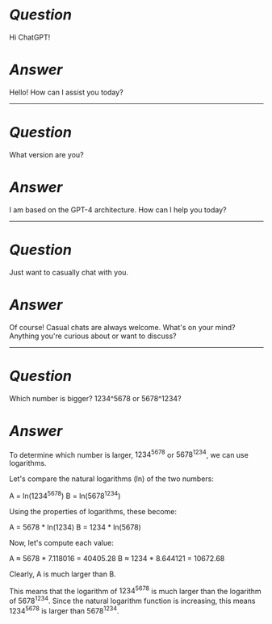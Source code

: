# _Question_

Hi ChatGPT!

# _Answer_

Hello! How can I assist you today?

----------

# _Question_

What version are you?

# _Answer_

I am based on the GPT-4 architecture. How can I help you today?

----------

# _Question_

Just want to casually chat with you.

# _Answer_

Of course! Casual chats are always welcome. What's on your mind? Anything you're curious about or want to discuss?

----------

# _Question_

Which number is bigger?  1234^5678 or 5678^1234?

# _Answer_

To determine which number is larger, $1234^{5678}$ or $5678^{1234}$, we can use logarithms.

Let's compare the natural logarithms (ln) of the two numbers:

A = ln($1234^{5678}$)
B = ln($5678^{1234}$)

Using the properties of logarithms, these become:

A = 5678 * ln(1234)
B = 1234 * ln(5678)

Now, let's compute each value:

A ≈ 5678 * 7.118016 = 40405.28
B ≈ 1234 * 8.644121 = 10672.68

Clearly, A is much larger than B.

This means that the logarithm of $1234^{5678}$ is much larger than the logarithm of $5678^{1234}$. Since the natural logarithm function is increasing, this means $1234^{5678}$ is larger than $5678^{1234}$.
